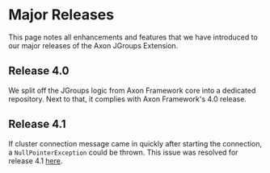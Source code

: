 # Major Releases

This page notes all enhancements and features that we have introduced to our major releases of the Axon JGroups Extension.

## Release 4.0

We split off the JGroups logic from Axon Framework core into a dedicated repository.
Next to that, it complies with Axon Framework's 4.0 release.

## Release 4.1

If cluster connection message came in quickly after starting the connection, a `NullPointerException` could be thrown.
This issue was resolved for release 4.1 [here](https://github.com/AxonFramework/extension-jgroups/issues/1).